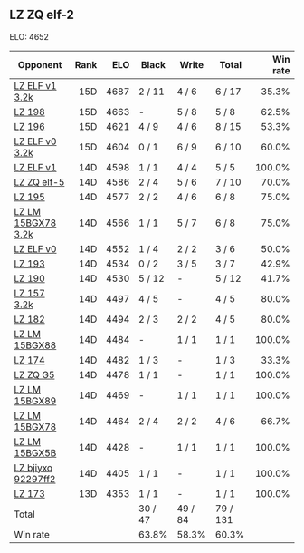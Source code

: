 ## LZ ZQ elf-2 ##

ELO: 4652

Opponent | Rank | ELO | Black | Write | Total | Win rate
---------|-----:|----:|-------|-------|-------|-------:
[LZ ELF v1 3.2k](LZ%20ELF%20v1%203.2k.md) | 15D | 4687 | 2 / 11 | 4 / 6 | 6 / 17 | 35.3%
[LZ 198](LZ%20198.md) | 15D | 4663 | - | 5 / 8 | 5 / 8 | 62.5%
[LZ 196](LZ%20196.md) | 15D | 4621 | 4 / 9 | 4 / 6 | 8 / 15 | 53.3%
[LZ ELF v0 3.2k](LZ%20ELF%20v0%203.2k.md) | 15D | 4604 | 0 / 1 | 6 / 9 | 6 / 10 | 60.0%
[LZ ELF v1](LZ%20ELF%20v1.md) | 14D | 4598 | 1 / 1 | 4 / 4 | 5 / 5 | 100.0%
[LZ ZQ elf-5](LZ%20ZQ%20elf-5.md) | 14D | 4586 | 2 / 4 | 5 / 6 | 7 / 10 | 70.0%
[LZ 195](LZ%20195.md) | 14D | 4577 | 2 / 2 | 4 / 6 | 6 / 8 | 75.0%
[LZ LM 15BGX78 3.2k](LZ%20LM%2015BGX78%203.2k.md) | 14D | 4566 | 1 / 1 | 5 / 7 | 6 / 8 | 75.0%
[LZ ELF v0](LZ%20ELF%20v0.md) | 14D | 4552 | 1 / 4 | 2 / 2 | 3 / 6 | 50.0%
[LZ 193](LZ%20193.md) | 14D | 4534 | 0 / 2 | 3 / 5 | 3 / 7 | 42.9%
[LZ 190](LZ%20190.md) | 14D | 4530 | 5 / 12 | - | 5 / 12 | 41.7%
[LZ 157 3.2k](LZ%20157%203.2k.md) | 14D | 4497 | 4 / 5 | - | 4 / 5 | 80.0%
[LZ 182](LZ%20182.md) | 14D | 4494 | 2 / 3 | 2 / 2 | 4 / 5 | 80.0%
[LZ LM 15BGX88](LZ%20LM%2015BGX88.md) | 14D | 4484 | - | 1 / 1 | 1 / 1 | 100.0%
[LZ 174](LZ%20174.md) | 14D | 4482 | 1 / 3 | - | 1 / 3 | 33.3%
[LZ ZQ G5](LZ%20ZQ%20G5.md) | 14D | 4478 | 1 / 1 | - | 1 / 1 | 100.0%
[LZ LM 15BGX89](LZ%20LM%2015BGX89.md) | 14D | 4469 | - | 1 / 1 | 1 / 1 | 100.0%
[LZ LM 15BGX78](LZ%20LM%2015BGX78.md) | 14D | 4464 | 2 / 4 | 2 / 2 | 4 / 6 | 66.7%
[LZ LM 15BGX5B](LZ%20LM%2015BGX5B.md) | 14D | 4428 | - | 1 / 1 | 1 / 1 | 100.0%
[LZ bjiyxo 92297ff2](LZ%20bjiyxo%2092297ff2.md) | 14D | 4405 | 1 / 1 | - | 1 / 1 | 100.0%
[LZ 173](LZ%20173.md) | 13D | 4353 | 1 / 1 | - | 1 / 1 | 100.0%
Total | | | 30 / 47 | 49 / 84 | 79 / 131 | 
Win rate| | | 63.8% | 58.3% | 60.3% | 
